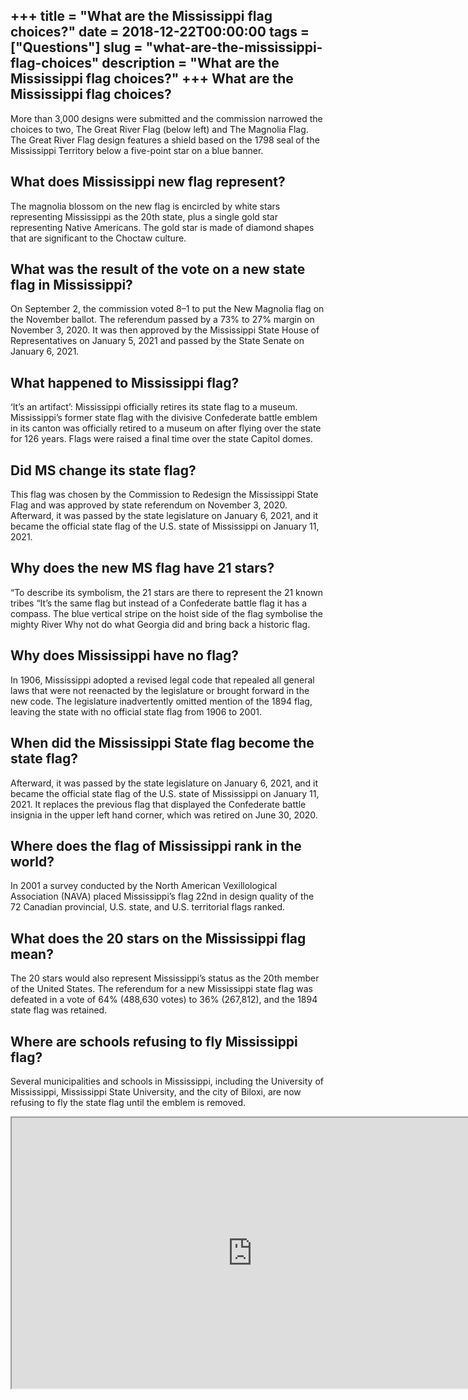 +++
title = "What are the Mississippi flag choices?"
date = 2018-12-22T00:00:00
tags = ["Questions"]
slug = "what-are-the-mississippi-flag-choices"
description = "What are the Mississippi flag choices?"
+++
What are the Mississippi flag choices?
--------------------------------------

More than 3,000 designs were submitted and the commission narrowed the choices to two, The Great River Flag (below left) and The Magnolia Flag. The Great River Flag design features a shield based on the 1798 seal of the Mississippi Territory below a five-point star on a blue banner.

What does Mississippi new flag represent?
-----------------------------------------

The magnolia blossom on the new flag is encircled by white stars representing Mississippi as the 20th state, plus a single gold star representing Native Americans. The gold star is made of diamond shapes that are significant to the Choctaw culture.

What was the result of the vote on a new state flag in Mississippi?
-------------------------------------------------------------------

On September 2, the commission voted 8–1 to put the New Magnolia flag on the November ballot. The referendum passed by a 73% to 27% margin on November 3, 2020. It was then approved by the Mississippi State House of Representatives on January 5, 2021 and passed by the State Senate on January 6, 2021.

What happened to Mississippi flag?
----------------------------------

‘It’s an artifact’: Mississippi officially retires its state flag to a museum. Mississippi’s former state flag with the divisive Confederate battle emblem in its canton was officially retired to a museum on after flying over the state for 126 years. Flags were raised a final time over the state Capitol domes.

Did MS change its state flag?
-----------------------------

This flag was chosen by the Commission to Redesign the Mississippi State Flag and was approved by state referendum on November 3, 2020. Afterward, it was passed by the state legislature on January 6, 2021, and it became the official state flag of the U.S. state of Mississippi on January 11, 2021.

Why does the new MS flag have 21 stars?
---------------------------------------

“To describe its symbolism, the 21 stars are there to represent the 21 known tribes “It’s the same flag but instead of a Confederate battle flag it has a compass. The blue vertical stripe on the hoist side of the flag symbolise the mighty River Why not do what Georgia did and bring back a historic flag.

Why does Mississippi have no flag?
----------------------------------

In 1906, Mississippi adopted a revised legal code that repealed all general laws that were not reenacted by the legislature or brought forward in the new code. The legislature inadvertently omitted mention of the 1894 flag, leaving the state with no official state flag from 1906 to 2001.

When did the Mississippi State flag become the state flag?
----------------------------------------------------------

Afterward, it was passed by the state legislature on January 6, 2021, and it became the official state flag of the U.S. state of Mississippi on January 11, 2021. It replaces the previous flag that displayed the Confederate battle insignia in the upper left hand corner, which was retired on June 30, 2020.

Where does the flag of Mississippi rank in the world?
-----------------------------------------------------

In 2001 a survey conducted by the North American Vexillological Association (NAVA) placed Mississippi’s flag 22nd in design quality of the 72 Canadian provincial, U.S. state, and U.S. territorial flags ranked.

What does the 20 stars on the Mississippi flag mean?
----------------------------------------------------

The 20 stars would also represent Mississippi’s status as the 20th member of the United States. The referendum for a new Mississippi state flag was defeated in a vote of 64% (488,630 votes) to 36% (267,812), and the 1894 state flag was retained.

Where are schools refusing to fly Mississippi flag?
---------------------------------------------------

Several municipalities and schools in Mississippi, including the University of Mississippi, Mississippi State University, and the city of Biloxi, are now refusing to fly the state flag until the emblem is removed.

<iframe allow="accelerometer; autoplay; clipboard-write; encrypted-media; gyroscope; picture-in-picture" allowfullscreen="" class="__youtube_prefs__  epyt-is-override  no-lazyload" data-no-lazy="1" data-origheight="433" data-origwidth="770" data-skipgform_ajax_framebjll="" height="433" id="_ytid_64928" loading="lazy" src="https://www.youtube.com/embed/twMZM11kxu4?enablejsapi=1&autoplay=0&cc_load_policy=0&cc_lang_pref=&iv_load_policy=1&loop=0&modestbranding=0&rel=1&fs=1&playsinline=0&autohide=2&theme=dark&color=red&controls=1&" title="YouTube player" width="770"></iframe>